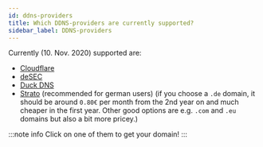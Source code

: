 ```yaml
---
id: ddns-providers
title: Which DDNS-providers are currently supported?
sidebar_label: DDNS-providers
---
```


Currently (10. Nov. 2020) supported are:

- [Cloudflare](https://cloudflare.com)
- [deSEC](https://desec.io)
- [Duck DNS](https://duckdns.org)
- [Strato](https://strato.de) (recommended for german users) (if you choose a `.de` domain, it should be around `0.80€` per month from the 2nd year on and much cheaper in the first year. Other good options are e.g. `.com` and `.eu` domains but also a bit more pricey.)

:::note info
Click on one of them to get your domain!
:::